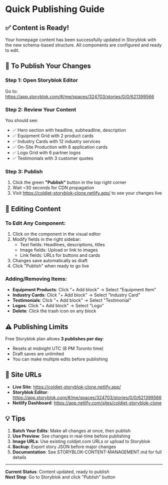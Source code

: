 # Quick Publishing Guide

## ✅ Content is Ready!

Your homepage content has been successfully updated in Storyblok with the new schema-based structure. All components are configured and ready to edit.

## 📝 To Publish Your Changes

### Step 1: Open Storyblok Editor
Go to: https://app.storyblok.com/#/me/spaces/324703/stories/0/0/621399566

### Step 2: Review Your Content
You should see:
- ✅ Hero section with headline, subheadline, description
- ✅ Equipment Grid with 2 product cards
- ✅ Industry Cards with 12 industry services
- ✅ On-Site Production with 8 application cards
- ✅ Logo Grid with 6 partner logos
- ✅ Testimonials with 3 customer quotes

### Step 3: Publish
1. Click the green **"Publish"** button in the top right corner
2. Wait ~30 seconds for CDN propagation
3. Visit https://coldjet-storyblok-clone.netlify.app/ to see your changes live

## 🎨 Editing Content

### To Edit Any Component:
1. Click on the component in the visual editor
2. Modify fields in the right sidebar:
   - Text fields: Headlines, descriptions, titles
   - Image fields: Upload or link to images
   - Link fields: URLs for buttons and cards
3. Changes save automatically as draft
4. Click "Publish" when ready to go live

### Adding/Removing Items:
- **Equipment Products**: Click "+ Add block" → Select "Equipment Item"
- **Industry Cards**: Click "+ Add block" → Select "Industry Card"
- **Testimonials**: Click "+ Add block" → Select "Testimonial"
- **Logos**: Click "+ Add block" → Select "Logo"
- **Delete**: Click the trash icon on any block

## ⚠️ Publishing Limits

Free Storyblok plan allows **3 publishes per day**:
- Resets at midnight UTC (8 PM Toronto time)
- Draft saves are unlimited
- You can make multiple edits before publishing

## 🚀 Site URLs

- **Live Site**: https://coldjet-storyblok-clone.netlify.app/
- **Storyblok Editor**: https://app.storyblok.com/#/me/spaces/324703/stories/0/0/621399566
- **Netlify Dashboard**: https://app.netlify.com/sites/coldjet-storyblok-clone

## 💡 Tips

1. **Batch Your Edits**: Make all changes at once, then publish
2. **Use Preview**: See changes in real-time before publishing
3. **Image URLs**: Use existing coldjet.com URLs or upload to Storyblok
4. **Backup**: Export story JSON before major changes
5. **Documentation**: See STORYBLOK-CONTENT-MANAGEMENT.md for full details

---

**Current Status**: Content updated, ready to publish  
**Next Step**: Go to Storyblok and click "Publish" button